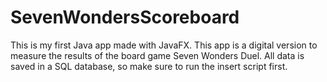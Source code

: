 # SevenWondersScoreboard

This is my first Java app made with JavaFX. This app is a digital version to measure the results of the board game Seven Wonders Duel. 
All data is saved in a SQL database, so make sure to run the insert script first. 
